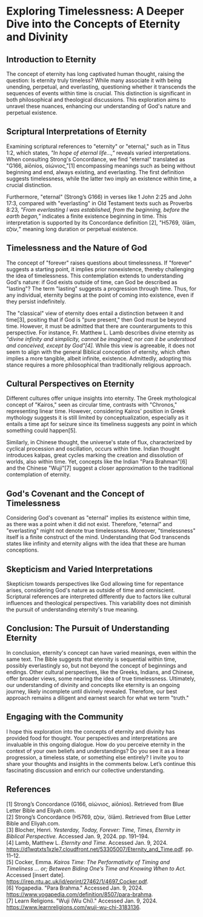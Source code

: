 # Exploring Timelessness: A Deeper Dive into the Concepts of Eternity and Divinity

## Introduction to Eternity

The concept of eternity has long captivated human thought, raising the question: Is eternity truly timeless? While many associate it with being unending, perpetual, and everlasting, questioning whether it transcends the sequences of events within time is crucial. This distinction is significant in both philosophical and theological discussions. This exploration aims to unravel these nuances, enhancing our understanding of God's nature and perpetual existence.

## Scriptural Interpretations of Eternity

Examining scriptural references to "eternity" or "eternal," such as in Titus 1:2, which states, *"In hope of eternal life…,"* reveals varied interpretations. When consulting Strong's Concordance, we find "eternal" translated as "G166, aiōnios, αἰώνιος,"[1] encompassing meanings such as being without beginning and end, always existing, and everlasting. The first definition suggests timelessness, while the latter two imply an existence within time, a crucial distinction.

Furthermore, "eternal" (Strong’s G166) in verses like 1 John 2:25 and John 17:3, compared with "everlasting" in Old Testament texts such as Proverbs 8:23, *"From everlasting I was established, from the beginning, before the earth began,"* indicates a finite existence beginning in time. This interpretation is supported by its Concordance definition [2], "H5769, ʿôlām, עוֹלָם," meaning long duration or perpetual existence.

## Timelessness and the Nature of God

The concept of "forever" raises questions about timelessness. If "forever" suggests a starting point, it implies prior nonexistence, thereby challenging the idea of timelessness. This contemplation extends to understanding God's nature: if God exists outside of time, can God be described as "lasting"? The term "lasting" suggests a progression through time. Thus, for any individual, eternity begins at the point of coming into existence, even if they persist indefinitely.

The "classical" view of eternity does entail a distinction between it and time[3], positing that if God is "pure present," then God must be beyond time. However, it must be admitted that there are counterarguments to this perspective. For instance, Fr. Matthew L. Lamb describes divine eternity as *"divine infinity and simplicity, cannot be imagined; nor can it be understood and conceived, except by God"[4].* While this view is agreeable, it does not seem to align with the general Biblical conception of eternity, which often implies a more tangible, albeit infinite, existence. Admittedly, adopting this stance requires a more philosophical than traditionally religious approach.

## Cultural Perspectives on Eternity

Different cultures offer unique insights into eternity. The Greek mythological concept of "Kairos," seen as circular time, contrasts with "Chronos," representing linear time. However, considering Kairos' position in Greek mythology suggests it is still limited by conceptualization, especially as it entails a time apt for seizure since its timeliness suggests any point in which something could happen[5].

Similarly, in Chinese thought, the universe's state of flux, characterized by cyclical procession and oscillation, occurs within time. Indian thought introduces kalpas, great cycles marking the creation and dissolution of worlds, also within time. Yet, concepts like the Indian "Para Brahman"[6] and the Chinese "Wuji"[7] suggest a closer approximation to the traditional contemplation of eternity.

## God's Covenant and the Concept of Timelessness

Considering God's covenant as "eternal" implies its existence within time, as there was a point when it did not exist. Therefore, "eternal" and "everlasting" might not denote true timelessness. Moreover, "timelessness" itself is a finite construct of the mind. Understanding that God transcends states like infinity and eternity aligns with the idea that these are human conceptions.

## Skepticism and Varied Interpretations

Skepticism towards perspectives like God allowing time for repentance arises, considering God's nature as outside of time and omniscient. Scriptural references are interpreted differently due to factors like cultural influences and theological perspectives. This variability does not diminish the pursuit of understanding eternity's true meaning.

## Conclusion: The Pursuit of Understanding Eternity

In conclusion, eternity's concept can have varied meanings, even within the same text. The Bible suggests that eternity is sequential within time, possibly everlastingly so, but not beyond the concept of beginnings and endings. Other cultural perspectives, like the Greeks, Indians, and Chinese, offer broader views, some nearing the idea of true timelessness. Ultimately, our understanding of divinity and concepts like eternity is an ongoing journey, likely incomplete until divinely revealed. Therefore, our best approach remains a diligent and earnest search for what we term "truth."

## Engaging with the Community

I hope this exploration into the concepts of eternity and divinity has provided food for thought. Your perspectives and interpretations are invaluable in this ongoing dialogue. How do you perceive eternity in the context of your own beliefs and understandings? Do you see it as a linear progression, a timeless state, or something else entirely? I invite you to share your thoughts and insights in the comments below. Let’s continue this fascinating discussion and enrich our collective understanding.

## References

[1] Strong’s Concordance (G166, αἰώνιος, aiōnios). Retrieved from Blue Letter Bible and Eliyah.com.  
[2] Strong’s Concordance (H5769, עוֹלָם, ʿôlām). Retrieved from Blue Letter Bible and Eliyah.com.  
[3] Blocher, Henri. *Yesterday, Today, Forever: Time, Times, Eternity in Biblical Perspective.* Accessed Jan. 9, 2024. pp. 191–194.  
[4] Lamb, Matthew L. *Eternity and Time.* Accessed Jan. 9, 2024. https://d1wqtxts1xzle7.cloudfront.net/53305007/Eternity_and_Time.pdf. pp. 11–12.  
[5] Cocker, Emma. *Kairos Time: The Performativity of Timing and Timeliness … or; Between Biding One’s Time and Knowing When to Act.* Accessed [insert date]. https://irep.ntu.ac.uk/id/eprint/27462/1/4697_Cocker.pdf.  
[6] Yogapedia. "Para Brahma." Accessed Jan. 9, 2024. https://www.yogapedia.com/definition/8507/para-brahma.  
[7] Learn Religions. "Wuji (Wu Chi)." Accessed Jan. 9, 2024. https://www.learnreligions.com/wuji-wu-chi-3183136.  
